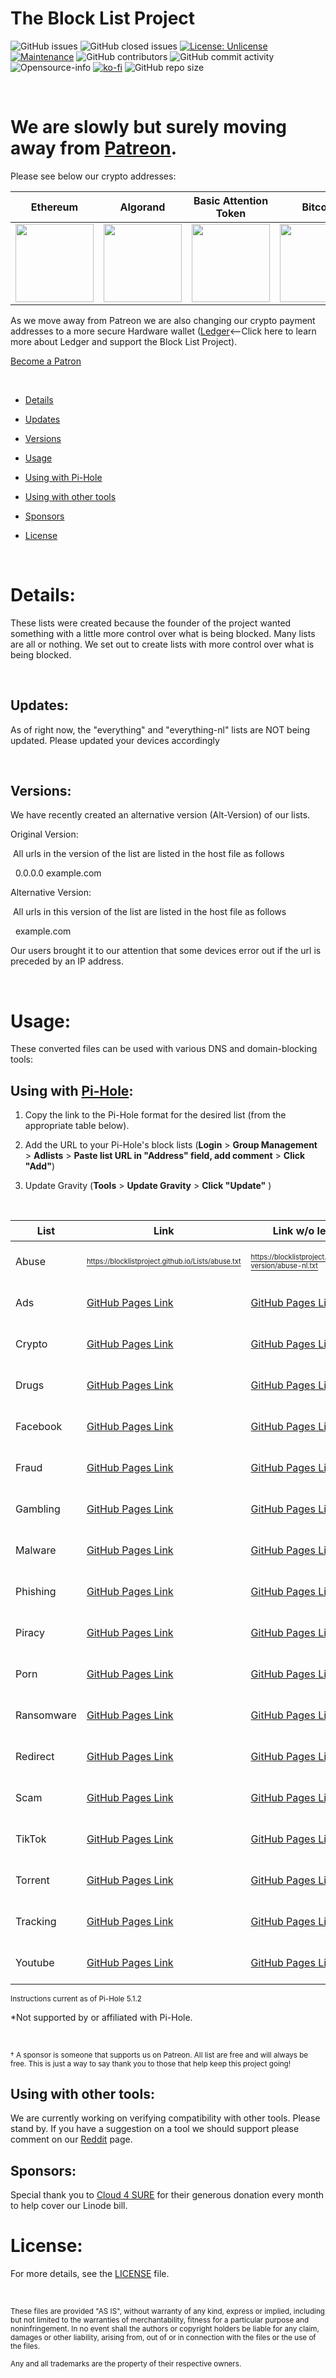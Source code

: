 
  

  

# The Block List Project

  
  

![GitHub issues](https://img.shields.io/github/issues/blocklistproject/Lists?style=for-the-badge)
![GitHub closed issues](https://img.shields.io/github/issues-closed/blocklistproject/Lists?style=for-the-badge)
[![License: Unlicense](https://img.shields.io/badge/license-Unlicense-blue.svg?style=for-the-badge)](http://unlicense.org/)
[![Maintenance](https://img.shields.io/badge/Maintained%3F-yes-green.svg?style=for-the-badge)](https://github.com/blocklistproject/Lists/graphs/commit-activity) 
![GitHub contributors](https://img.shields.io/github/contributors/blocklistproject/lists?style=for-the-badge)
![GitHub commit activity](https://img.shields.io/github/commit-activity/m/blocklistproject/lists?style=for-the-badge)
![Opensource-info](https://img.shields.io/badge/Open%20Source-Yes-red?style=for-the-badge)
[![ko-fi](https://img.shields.io/badge/Support%20Us-Ko--Fi-orange?style=for-the-badge)](https://ko-fi.com/P5P521OPP)
![GitHub repo size](https://img.shields.io/github/repo-size/blocklistproject/Lists?style=for-the-badge)


&nbsp;

# We are slowly but surely moving away from [Patreon](https://www.patreon.com/bePatron?u=8892646).

Please see below our crypto addresses:

| Ethereum      | Algorand      | Basic Attention Token      | Bitcoin      | ZCash      | Dash      |
| :-------------: | :-------------: | :-------------: | :-------------: | :-------------: | :-------------: |
| <img src="https://raw.githubusercontent.com/blocklistproject/Lists/master/img/eth-qr-code.png"  width="125">      | <img src="https://raw.githubusercontent.com/blocklistproject/Lists/master/img/algo-qr-code.png"  width="125"> | <img src="https://raw.githubusercontent.com/blocklistproject/Lists/master/img/bat-qr-code.png"  width="125"> | <img src="https://raw.githubusercontent.com/blocklistproject/Lists/master/img/btc-qr-code.png"  width="125"> | <img src="https://raw.githubusercontent.com/blocklistproject/Lists/master/img/zcash-qr-code.png"  width="125"> | <img src="https://raw.githubusercontent.com/blocklistproject/Lists/master/img/dash-qr-code.png"  width="125"> |





  
  
  

As we move away from Patreon we are also changing our crypto payment addresses to a more secure Hardware wallet ([Ledger](https://shop.ledger.com/pages/ledger-nano-x?r=f60e80a16431&tracker=github)<--Click here to learn more about Ledger and support the Block List Project).

  

[Become a Patron](https://www.patreon.com/bePatron?u=8892646)

  

&nbsp;

  

-  [Details](#details)

-  [Updates](#updates)

-  [Versions](#versions)

-  [Usage](#usage)

-  [Using with Pi-Hole](#using-with-pi-hole)

-  [Using with other tools](#using-with-other-tools)

-  [Sponsors](#sponsors)

-  [License](#license)

  

&nbsp;

# Details:

These lists were created because the founder of the project wanted something with a little more control over what is being blocked. Many lists are all or nothing. We set out to create lists with more control over what is being blocked.

&nbsp;

## Updates:

As of right now, the "everything" and "everything-nl" lists are NOT being updated. Please updated your devices accordingly

&nbsp;

## Versions:

We have recently created an alternative version (Alt-Version) of our lists.

<p>Original Version:</p>

<p>&nbsp;All urls in the version of the list are listed in the host file as follows</p>

<p>  &nbsp;&nbsp;0.0.0.0 example.com</p>

<p>Alternative Version:</p>

<p>&nbsp;All urls in this version of the list are listed in the host file as follows</p>

<p>  &nbsp;&nbsp;example.com</p>

  

Our users brought it to our attention that some devices error out if the url is preceded by an IP address.

  

&nbsp;

  

# Usage:

These converted files can be used with various DNS and domain-blocking tools:

  

## Using with [Pi-Hole](https://pi-hole.net/):

  

1. Copy the link to the Pi-Hole format for the desired list (from the appropriate table below).

2. Add the URL to your Pi-Hole's block lists (**Login** > **Group Management** > **Adlists** > **Paste list URL in "Address" field, add comment** > **Click "Add"**)

3. Update Gravity (**Tools** > **Update Gravity** > **Click "Update"** )

  

&nbsp;

  

| List | Link | Link w/o leading IP | Description | Sponsor<sup>&#8224;</sup> |
|--|--|--| -- | -- |
| Abuse| [<sup><sub>https://blocklistproject.github.io/Lists/abuse.txt</sub></sup>](https://blocklistproject.github.io/Lists/abuse.txt) | [<sup><sub>https://blocklistproject.github.io/Lists/alt-version/abuse-nl.txt</sub></sup>](https://blocklistproject.github.io/Lists/alt-version/abuse-nl.txt) | Copy and pasted into your device |Armstrong|
| Ads| [GitHub Pages Link](https://blocklistproject.github.io/Lists/ads.txt) | [GitHub Pages Link](https://blocklistproject.github.io/Lists/alt-version/ads-nl.txt) | Copy and pasted into your device ||
| Crypto| [GitHub Pages Link](https://blocklistproject.github.io/Lists/crypto.txt) | [GitHub Pages Link](https://blocklistproject.github.io/Lists/alt-version/crypto-nl.txt) | Copy and pasted into your device ||
| Drugs| [GitHub Pages Link](https://blocklistproject.github.io/Lists/drugs.txt) | [GitHub Pages Link](https://blocklistproject.github.io/Lists/alt-version/drugs-nl.txt) | Copy and pasted into your device ||
| Facebook| [GitHub Pages Link](https://blocklistproject.github.io/Lists/facebook.txt) | [GitHub Pages Link](https://blocklistproject.github.io/Lists/alt-version/facebook-nl.txt) | Copy and pasted into your device ||
| Fraud| [GitHub Pages Link](https://blocklistproject.github.io/Lists/fraud.txt) | [GitHub Pages Link](https://blocklistproject.github.io/Lists/alt-version/fraud-nl.txt) | Copy and pasted into your device ||
| Gambling| [GitHub Pages Link](https://blocklistproject.github.io/Lists/gambling.txt) | [GitHub Pages Link](https://blocklistproject.github.io/Lists/alt-version/gambling-nl.txt) | Copy and pasted into your device ||
| Malware| [GitHub Pages Link](https://blocklistproject.github.io/Lists/malware.txt) | [GitHub Pages Link](https://blocklistproject.github.io/Lists/alt-version/malware-nl.txt) | Copy and pasted into your device ||
| Phishing| [GitHub Pages Link](https://blocklistproject.github.io/Lists/phishing.txt) | [GitHub Pages Link](https://blocklistproject.github.io/Lists/alt-version/phishing-nl.txt) | Copy and pasted into your device ||
| Piracy| [GitHub Pages Link](https://blocklistproject.github.io/Lists/piracy.txt) | [GitHub Pages Link](https://blocklistproject.github.io/Lists/alt-version/piracy-nl.txt) | Copy and pasted into your device ||
| Porn| [GitHub Pages Link](https://blocklistproject.github.io/Lists/porn.txt) | [GitHub Pages Link](https://blocklistproject.github.io/Lists/alt-version/porn-nl.txt)| Copy and pasted into your device |[W1T3H4T](https://www.patreon.com/user/creators?u=26512074)|
| Ransomware| [GitHub Pages Link](https://blocklistproject.github.io/Lists/ransomware.txt) | [GitHub Pages Link](https://blocklistproject.github.io/Lists/alt-version/ransomware-nl.txt) | Copy and pasted into your device ||
| Redirect| [GitHub Pages Link](https://blocklistproject.github.io/Lists/redirect.txt) | [GitHub Pages Link](https://blocklistproject.github.io/Lists/alt-version/redirect-nl.txt) | Copy and pasted into your device ||
| Scam| [GitHub Pages Link](https://blocklistproject.github.io/Lists/scam.txt) | [GitHub Pages Link](https://blocklistproject.github.io/Lists/alt-version/scam-nl.txt) | Copy and pasted into your device ||
| TikTok| [GitHub Pages Link](https://blocklistproject.github.io/Lists/tiktok.txt) | [GitHub Pages Link](https://blocklistproject.github.io/Lists/alt-version/tiktok-nl.txt) | Copy and pasted into your device ||
| Torrent| [GitHub Pages Link](https://blocklistproject.github.io/Lists/torrent.txt) | [GitHub Pages Link](https://blocklistproject.github.io/Lists/alt-version/torrent-nl.txt) | Copy and pasted into your device ||
| Tracking| [GitHub Pages Link](https://blocklistproject.github.io/Lists/tracking.txt) | [GitHub Pages Link](https://blocklistproject.github.io/Lists/alt-version/tracking-nl.txt) | Copy and pasted into your device ||
| Youtube| [GitHub Pages Link](https://blocklistproject.github.io/Lists/youtube.txt) | [GitHub Pages Link](https://blocklistproject.github.io/Lists/alt-version/youtube-nl.txt) | Copy and pasted into your device |[the_c_drive](https://www.patreon.com/user/creators?u=5538103)|

  
  

<sup>Instructions current as of Pi-Hole 5.1.2

*Not supported by or affiliated with Pi-Hole.</sup>

&nbsp;

<sup>&#8224; A sponsor is someone that supports us on Patreon. All list are free and will always be free. This is just a way to say thank you to those that help keep this project going! </sup>

  

## Using with other tools:

We are currently working on verifying compatibility with other tools. Please stand by. If you have a suggestion on a tool we should support please comment on our [Reddit](https://www.reddit.com/r/blocklistproject/) page.

  

## Sponsors:

  

Special thank you to [Cloud 4 SURE](https://www.cloud4sure.net) for their generous donation every month to help cover our Linode bill.

  

# License:

  

For more details, see the [LICENSE](https://github.com/blocklistproject/Lists/blob/master/LICENSE) file.

  

&nbsp;

  
  

<sup>These files are provided "AS IS", without warranty of any kind, express or implied, including but not limited to the warranties of merchantability, fitness for a particular purpose and noninfringement. In no event shall the authors or copyright holders be liable for any claim, damages or other liability, arising from, out of or in connection with the files or the use of the files.</sup>

  

<sub>Any and all trademarks are the property of their respective owners.</sub>